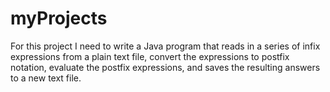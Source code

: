 # myProjects
For this project I need to write a Java program that reads in a series of infix expressions from a plain text file,
convert the expressions to postfix notation, evaluate the postfix expressions, and saves the resulting answers to a
new text file.

